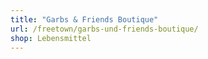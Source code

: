 ```yaml
---
title: "Garbs & Friends Boutique"
url: /freetown/garbs-und-friends-boutique/
shop: Lebensmittel
---
```

